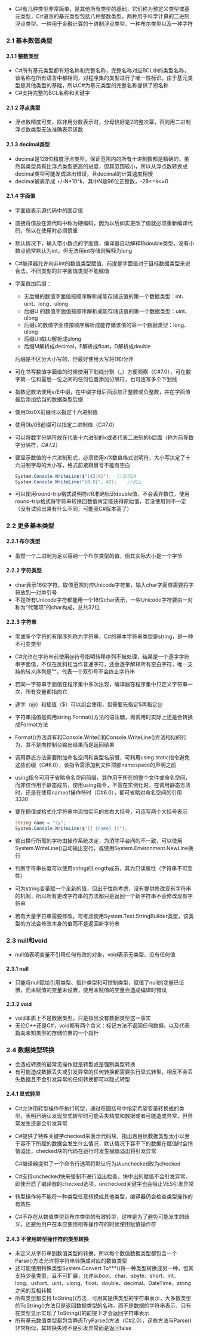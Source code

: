 - C#有几种类型非常简单，是其他所有类型的基础，它们称为预定义类型或基元类型，C#语言的基元类型包括八种整数类型，两种用于科学计算的二进制浮点类型、一种用于金融计算的十进制浮点类型、一种布尔类型以及一种字符

### 2.1 基本数值类型

#### 2.1.1 整数类型

- C#所有基元类型都有短名称和完整名称，完整名称对应BCL中的类型名称，该名称在所有语言中都相同，对程序集的类型进行了唯一性标识。由于基元类型是其他类型的基础，所以C#为基元类型的完整名称提供了短名称
- C#支持完整的BCL名称和关键字

#### 2.1.2 浮点类型

- 浮点数精度可变，除非用分数表示时，分母恰好是2的整次幂，否则用二进制浮点数类型无法准确表示该数

#### 2.1.3 decimal类型

- decimal是128位精度浮点类型，保证范围内的所有十进制数都是精确的，虽然其类型具有比浮点类型更高的进度，但其范围较小，所以从浮点数转换成decimal类型可能发成溢出错误，且decimal的计算速度稍慢
- decimal被表示成 +/-N*10^k，其中N是96位正整数，-28<=k<=0

#### 2.1.4 字面值

- 字面值表示源代码中的固定值

- 直接将值放在源代码中称为硬编码，因为以后如实更改了值就必须重新编译代码，所以在使用时必须慎重

- 默认情况下，输入带小数点的字面值，编译器自动解释称double类型，没有小数点通常默认为int，但无法用int存储则解释为long

- C#编译器允许向非int的数值类型赋值，前提是字面值对于目标数据类型来说合法，不同类型的非字面值类型不能赋值

- 字面值加后缀：

  - 无后缀的数值字面值按顺序解析成能存储该值的第一个数据类型：int、uint、long、ulong
  - 后缀U 的数值字面值按顺序解析成能存储该值的第一个数据类型：uint、ulong
  - 后缀L的数值字面值按顺序解析成能存储该值的第一个数据类型：long、ulong
  - 后缀Ul或LU解析成ulong
  - 后缀M解析成decimal，F解析成float，D解析成double

  后缀是不区分大小写的，但最好使用大写将1和l分开

- 可在书写数值字面值的时候使用下划线分割（_）方便观察（C#7.0），可在数字第一位和最后一位之间的任何位置添加分隔符，也可连写多个下划线

- 指数记数法使用e/E中缀，在中缀字母后面添加正整数或负整数，并在字面值最后添加恰当的数据类型后缀

- 使用0x/0X前缀可以指定十六进制值

- 使用0b/0B前缀可以指定二进制值（C#7.0）

- 可以将数字分隔符放在代表十六进制的x或者代表二进制的b后面（称为前导数字分隔符，C#7.2）

- 要显示数值的十六进制形式，必须使用x/X数值格式说明符，大小写决定了十六进制字母的大小写，格式前紧跟冒号不能有空白

  ```c#
  System.Console.WriteLine($"{42:X}");	//显示2A
  System.Console.WriteLine("{0:X}", 42);	//同上
  ```

- 可以使用round-trip格式说明符r/R准确标识double值，不会丢弃数位，使用round-trip格式将字符串转换回数值肯定能获得原始值，若没使用则不一定（没有试验出来有什么不同，可能我C#版本高了）

### 2.2 更多基本类型

#### 2.2.1 布尔类型

- 虽然一个二进制为足以容纳一个布尔类型的值，但其实际大小是一个字节

#### 2.2.2 字符类型

- char表示16位字符，取值范围对应Unicode字符集，输入char字面值需要将字符放到一对单引号
- 不是所有Unicode字符都能用一个16位char表示，一些Unicode字符要由一对称为“代理项”的char构成，总共32位

#### 2.2.3 字符串

- 零或多个字符的有限序列称为字符串，C#的基本字符串类型是string，是一种不可变类型

- C#允许在字符串前使用@符号指明转移序列不被处理，结果是一个逐字字符串字面值，不仅在反斜杠当作普通字符，还会逐字解释所有空白字符，唯一支持的转义序列是""，代表一个双引号不会终止字符串

- 若同一字符串字面值在程序集中多次出现，编译器在程序集中只定义字符串一次，所有变量都指向它

- 逐字（@）和插值（\$）可以组合使用，但需要先指定\$再指定@

- 字符串插值是调用string.Format()方法的语法糖，再调用时实际上还是会转换成Format方法

- Format()方法具有和Console.Write()和Console.WriteLine()方法相似的行为，其不是向控制台输出结果而是返回结果

- 调用静态方法需要附加命名空间和类型名前缀，可利用using static指令避免这些前缀（C#6.0），该指令需添加到文件顶部namespace的声明之前

- using指令可用于省略命名空间前缀，其作用于所在的整个文件或命名空间，而非仅作用于静态成员，使用using指令，不管在实例化时，在调用静态方法时，还是在使用nameof操作符时（C#6.0），都可省略对命名空间的引用3330

- 要在插值或格式化字符串中添加实际的左右大括号，可连写两个大括号表示

  ```c#
  string name = "zy";
  System.Console.WriteLine($"{{ {name} }}");
  ```

- 输出换行所需的字符由操作系统决定，为消除平台间的不一致，可以使用System.WriteLine()自动输出空行，或使用System.Environment.NewLine换行

- 判断字符串长度可以使用string的Length成员，其为只读属性（字符串不可变性）

- 可为string变量赋一个全新的值，但出于性能考虑，没有提供修改现有字符串的机制，所以所有更改字符串的方法都只是返回一个新字符串不会修改现有字符串

- 若有大量字符串需要修改，可考虑使用System.Text.StringBuilder类型，该类型的方法会修改本身的值而不是返回新字符串

### 2.3 null和void

- null值表明变量不引用任何有效的对象，void表示无类型、没有任何值

#### 2.3.1 null

- 只能将null赋给引用类型、指针类型和可控制类型，赋值了null的变量已设置，而未赋值的变量未设置，使用未赋值的变量会造成编译时错误

#### 2.3.2 void

- void本质上不是数据类型，只是指出没有数据类型这一事实
- 无论C++还是C#，void都有两个含义：标记方法不返回任何数据，以及代表指向未知类型的存储位置的一个指针

### 2.4 数据类型转换

- 会造成转换的最常见操作就是转型或是强制类型转换
- 有可能造成数据丢失或引发异常的任何转换都需要执行显式转型，相反不会丢失数据且不会引发异常的任何转换都可以隐式转型

#### 2.4.1 显式转型

- C#允许用转型操作符执行转型，通过在圆括号中指定希望变量转换成的类型，表明已确认发现显式转型时可能丢失精度和数据或者可能造成异常，但异常发生还是会引发异常

- C#提供了特殊关键字checked来表示代码块，指出若目标数据类型太小以至于容不下所赋的数据会发生什么情况，默认情况下容不下的数据在赋值时会悄悄溢出，checked块的代码在运行时发生赋值溢出将引发异常

  C#编译器提供了一个命令行选项将默认行为从unchecked改为checked

- C#支持unchecked快来强制不进行溢出检查，块中出的赋值不会引发异常，即使开启了编译器的checked选项，unchecked关键字也会阻止VES引发异常

- 转型操作符不能将一种类型任意转换成其他类型，编译器仍会检查类型操作的有效性

- C#不存在从数值类型到布尔类型的有效转型，这样是为了避免可能发生的歧义，还避免用户在本应使用相等操作符的时候使用赋值操作符

#### 2.4.3 不使用转型操作符的类型转换

- 未定义从字符串到数值类型的转换，所以每个数值数据类型都包含一个Parse()方法允许将字符串转换成对应的数值类型
- 还可能使用特殊类型System.Convert.To***()将一种类型转换成另一种，但其支持少量类型，且不可扩展，允许从bool、char、sbyte、short、int、long、ushort、uint、ulong、float、double、decimal、DateTime、string之间的互相转换
- 所有类型都支持ToString()方法，可用其提供类型的字符串表示，大多数类型的ToString()方法只是返回数据类型的名称，而不是数据的字符串表示，只有在类型显示实现了ToString()的前提下才会返回字符串表示
- 所有基元数值类型都包含静态TryParse()方法（C#2.0），这些方法与Parse()非常相似，其转换失败不是引发异常而是返回false

